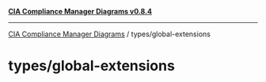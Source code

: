 [**CIA Compliance Manager Diagrams v0.8.4**](../../README.md)

***

[CIA Compliance Manager Diagrams](../../modules.md) / types/global-extensions

# types/global-extensions
